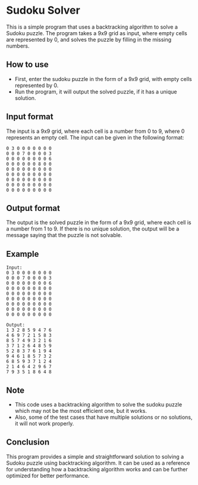 # Sudoku Solver
This is a simple program that uses a backtracking algorithm to solve a Sudoku puzzle. The program takes a 9x9 grid as input, where empty cells are represented by 0, and solves the puzzle by filling in the missing numbers.

## How to use
- First, enter the sudoku puzzle in the form of a 9x9 grid, with empty cells represented by 0.
- Run the program, it will output the solved puzzle, if it has a unique solution.

## Input format
The input is a 9x9 grid, where each cell is a number from 0 to 9, where 0 represents an empty cell. The input can be given in the following format:
```
0 3 0 0 0 0 0 0 0
0 0 0 7 0 0 0 0 3
0 0 0 0 0 0 0 0 6
0 0 0 0 0 0 8 0 0
0 0 0 0 0 0 0 0 0
0 0 0 0 0 0 0 0 0
0 0 0 0 0 0 0 0 0
0 0 0 0 0 0 0 0 0
0 0 0 0 0 0 0 0 0
```

## Output format
The output is the solved puzzle in the form of a 9x9 grid, where each cell is a number from 1 to 9. If there is no unique solution, the output will be a message saying that the puzzle is not solvable.

## Example
```
Input:
0 3 0 0 0 0 0 0 0
0 0 0 7 0 0 0 0 3
0 0 0 0 0 0 0 0 6
0 0 0 0 0 0 8 0 0
0 0 0 0 0 0 0 0 0
0 0 0 0 0 0 0 0 0
0 0 0 0 0 0 0 0 0
0 0 0 0 0 0 0 0 0
0 0 0 0 0 0 0 0 0
```
```
Output:
1 3 2 8 5 9 4 7 6
4 6 9 7 2 1 5 8 3
8 5 7 4 9 3 2 1 6
3 7 1 2 6 4 8 5 9
5 2 8 3 7 6 1 9 4
9 4 6 1 8 5 7 3 2
6 8 5 9 3 7 1 2 4
2 1 4 6 4 2 9 6 7
7 9 3 5 1 8 6 4 8
```

## Note
- This code uses a backtracking algorithm to solve the sudoku puzzle which may not be the most efficient one, but it works.
- Also, some of the test cases that have multiple solutions or no solutions, it will not work properly.

## Conclusion
This program provides a simple and straightforward solution to solving a Sudoku puzzle using backtracking algorithm. It can be used as a reference for understanding how a backtracking algorithm works and can be further optimized for better performance.
